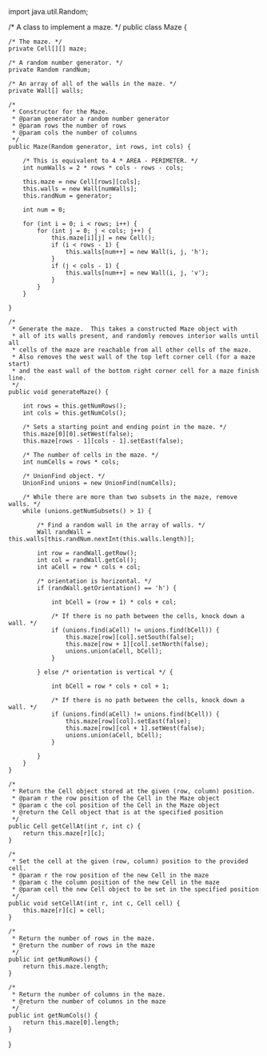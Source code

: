 import java.util.Random;


/* A class to implement a maze. */
public class Maze {

    /* The maze. */
    private Cell[][] maze;

    /* A random number generator. */
    private Random randNum;

    /* An array of all of the walls in the maze. */
    private Wall[] walls;

    /*
     * Constructor for the Maze.
     * @param generator a random number generator
     * @param rows the number of rows
     * @param cols the number of columns
     */
    public Maze(Random generator, int rows, int cols) {

        /* This is equivalent to 4 * AREA - PERIMETER. */
        int numWalls = 2 * rows * cols - rows - cols;

        this.maze = new Cell[rows][cols];
        this.walls = new Wall[numWalls];
        this.randNum = generator;

        int num = 0;

        for (int i = 0; i < rows; i++) {
            for (int j = 0; j < cols; j++) {
                this.maze[i][j] = new Cell();
                if (i < rows - 1) {
                    this.walls[num++] = new Wall(i, j, 'h');
                }
                if (j < cols - 1) {
                    this.walls[num++] = new Wall(i, j, 'v');
                }
            }
        }

    }

    /*
     * Generate the maze.  This takes a constructed Maze object with
     * all of its walls present, and randomly removes interior walls until all 
     * cells of the maze are reachable from all other cells of the maze. 
     * Also removes the west wall of the top left corner cell (for a maze start)
     * and the east wall of the bottom right corner cell for a maze finish line.
     */
    public void generateMaze() {

        int rows = this.getNumRows();
        int cols = this.getNumCols();

        /* Sets a starting point and ending point in the maze. */
        this.maze[0][0].setWest(false);
        this.maze[rows - 1][cols - 1].setEast(false);

        /* The number of cells in the maze. */
        int numCells = rows * cols;

        /* UnionFind object. */
        UnionFind unions = new UnionFind(numCells);

        /* While there are more than two subsets in the maze, remove walls. */
        while (unions.getNumSubsets() > 1) {

            /* Find a random wall in the array of walls. */
            Wall randWall = this.walls[this.randNum.nextInt(this.walls.length)];

            int row = randWall.getRow();
            int col = randWall.getCol();
            int aCell = row * cols + col;

            /* orientation is horizontal. */
            if (randWall.getOrientation() == 'h') {

                int bCell = (row + 1) * cols + col;

                /* If there is no path between the cells, knock down a wall. */
                if (unions.find(aCell) != unions.find(bCell)) {
                    this.maze[row][col].setSouth(false);
                    this.maze[row + 1][col].setNorth(false);
                    unions.union(aCell, bCell);
                }

            } else /* orientation is vertical */ {

                int bCell = row * cols + col + 1;

                /* If there is no path between the cells, knock down a wall. */
                if (unions.find(aCell) != unions.find(bCell)) {
                    this.maze[row][col].setEast(false);
                    this.maze[row][col + 1].setWest(false);
                    unions.union(aCell, bCell);
                }

            }
        }
    }

    /*
     * Return the Cell object stored at the given (row, column) position.
     * @param r the row position of the Cell in the Maze object
     * @param c the col position of the Cell in the Maze object
     * @return the Cell object that is at the specified position
     */
    public Cell getCellAt(int r, int c) {
        return this.maze[r][c];
    }

    /*
     * Set the cell at the given (row, column) position to the provided cell.
     * @param r the row position of the new Cell in the maze
     * @param c the column position of the new Cell in the maze
     * @param cell the new Cell object to be set in the specified position
     */
    public void setCellAt(int r, int c, Cell cell) {
        this.maze[r][c] = cell;
    }

    /*
     * Return the number of rows in the maze.
     * @return the number of rows in the maze
     */
    public int getNumRows() {
        return this.maze.length;
    }

    /*
     * Return the number of columns in the maze.
     * @return the number of columns in the maze
     */
    public int getNumCols() {
        return this.maze[0].length;
    }


}
